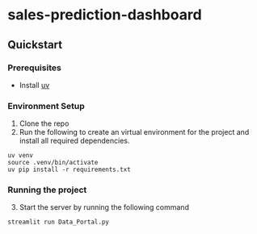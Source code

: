 # sales-prediction-dashboard

## Quickstart

### Prerequisites
- Install [uv](https://github.com/astral-sh/uv)


### Environment Setup
1. Clone the repo
2. Run the following to create an virtual environment for the project and install all required dependencies.

```
uv venv
source .venv/bin/activate
uv pip install -r requirements.txt

```


### Running the project

3. Start the server by running the following command
```
streamlit run Data_Portal.py
```
